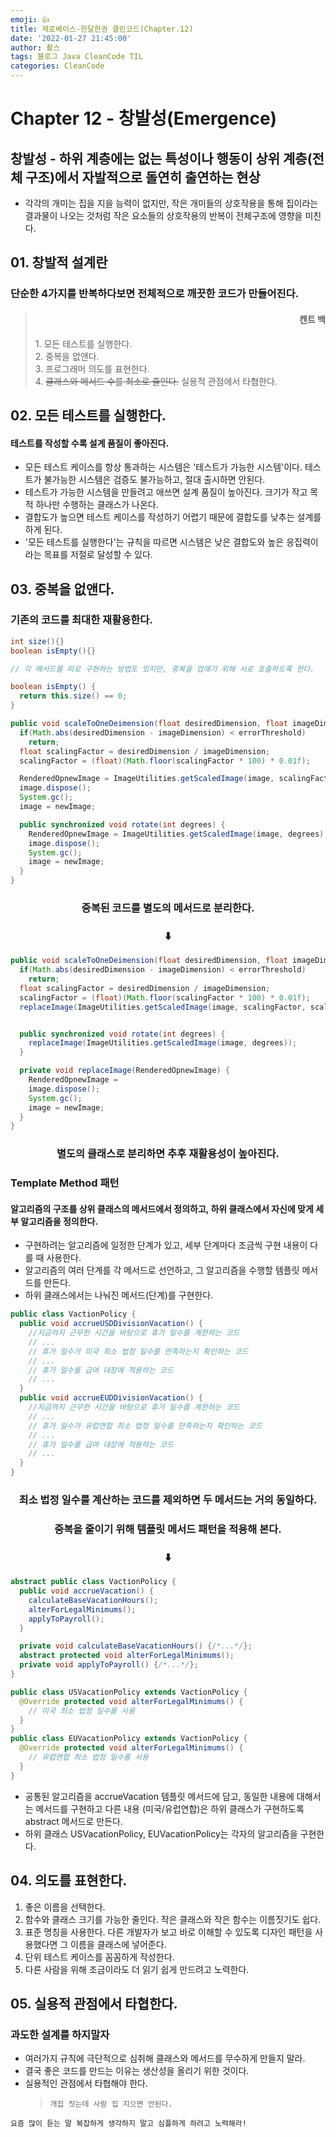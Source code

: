 ```yaml
---
emoji: 👍
title: 제로베이스-한달한권 클린코드(Chapter.12)
date: '2022-01-27 21:45:00'
author: 촬스
tags: 블로그 Java CleanCode TIL
categories: CleanCode
---
```


# Chapter 12 - 창발성(Emergence)

## 창발성 - 하위 계층에는 없는 특성이나 행동이 상위 계층(전체 구조)에서 자발적으로 돌연히 출연하는 현상

- 각각의 개미는 집을 지을 능력이 없지만, 작은 개미들의 상호작용을 통해 집이라는 결과물이 나오는 것처럼 작은 요소들의 상호작용의 반복이 전체구조에 영향을 미친다.

## 01. 창발적 설계란

### 단순한 4가지를 반복하다보면 전체적으로 깨끗한 코드가 만들어진다.

> <h4 style="text-align: end">켄트 백</h4> 
> 1. 모든 테스트를 실행한다.<br>
> 2. 중복을 없앤다.<br>
> 3. 프로그래머 의도를 표현한다.<br>
> 4. <strike>클래스와 메서드 수를 최소로 줄인다.</strike> 실용적 관점에서 타협한다.<br>

## 02. 모든 테스트를 실행한다.

#### 테스트를 작성할 수록 설계 품질이 좋아진다.

- 모든 테스트 케이스를 항상 통과하는 시스템은 '테스트가 가능한 시스템'이다. 테스트가 불가능한 시스템은 검증도 불가능하고, 절대 출시하면 안된다.
- 테스트가 가능한 시스템을 만들려고 애쓰면 설계 품질이 높아진다. 크기가 작고 목적 하나만 수행하는 클래스가 나온다.
- 결합도가 높으면 테스트 케이스를 작성하기 어렵기 때문에 결합도를 낮추는 설계를 하게 된다.
- '모든 테스트를 실행한다'는 규칙을 따르면 시스템은 낮은 결합도와 높은 응집력이라는 목표를 저절로 달성할 수 있다.

## 03. 중복을 없앤다.

### 기존의 코드를 최대한 재활용한다.

```java
int size(){}
boolean isEmpty(){}

// 각 메서드를 따로 구현하는 방법도 있지만, 중복을 업애기 위해 서로 호출하도록 한다.

boolean isEmpty() {
  return this.size() == 0;
}
```

```java
public void scaleToOneDeimension(float desiredDimension, float imageDimension) {
  if(Math.abs(desiredDimension - imageDimension) < errorThreshold)
    return;
  float scalingFactor = desiredDimension / imageDimension;
  scalingFactor = (float)(Math.floor(scalingFactor * 100) * 0.01f);

  RenderedOpnewImage = ImageUtilities.getScaledImage(image, scalingFactor, scalingFactor);
  image.dispose();
  System.gc();
  image = newImage;

  public synchronized void rotate(int degrees) {
    RenderedOpnewImage = ImageUtilities.getScaledImage(image, degrees);
    image.dispose();
    System.gc();
    image = newImage;
  }
}
```

<h3 style="text-align: center;">중복된 코드를 별도의 메서드로 분리한다.</h3>
<h3 style="text-align: center;">⬇️</h3>

```java
public void scaleToOneDeimension(float desiredDimension, float imageDimension) {
  if(Math.abs(desiredDimension - imageDimension) < errorThreshold)
    return;
  float scalingFactor = desiredDimension / imageDimension;
  scalingFactor = (float)(Math.floor(scalingFactor * 100) * 0.01f);
  replaceImage(ImageUtilities.getScaledImage(image, scalingFactor, scalingFactor));


  public synchronized void rotate(int degrees) {
    replaceImage(ImageUtilities.getScaledImage(image, degrees));
  }

  private void replaceImage(RenderedOpnewImage) {
    RenderedOpnewImage =
    image.dispose();
    System.gc();
    image = newImage;
  }
}
```

<h3 style="text-align: center;">별도의 클래스로 분리하면 추후 재활용성이 높아진다.</h3>

### Template Method 패턴

#### 알고리즘의 구조를 상위 클래스의 메서드에서 정의하고, 하위 클래스에서 자신에 맞게 세부 알고리즘을 정의한다.

- 구현하려는 알고리즘에 일정한 단계가 있고, 세부 단계마다 조금씩 구현 내용이 다를 때 사용한다.
- 알고리즘의 여러 단계를 각 메서드로 선언하고, 그 알고리즘을 수행할 템플릿 메서드를 만든다.
- 하위 클래스에서는 나눠진 메서드(단계)를 구현한다.

```java
public class VactionPolicy {
  public void accrueUSDDivisionVacation() {
    //지금까지 근무한 시간을 바탕으로 휴가 일수를 계한하는 코드
    // ...
    // 휴가 일수가 미국 최소 법정 일수를 만족하는지 확인하는 코드
    // ...
    // 휴가 일수를 급여 대장에 적용하는 코드
    // ...
  }
  public void accrueEUDDivisionVacation() {
    //지금까지 근무한 시간을 바탕으로 휴가 일수를 계한하는 코드
    // ...
    // 휴가 일수가 유럽연합 최소 법정 일수를 만족하는지 확인하는 코드
    // ...
    // 휴가 일수를 급여 대장에 적용하는 코드
    // ...
  }
}
```

<h3 style="text-align: center;">최소 법정 일수를 계산하는 코드를 제외하면 두 메서드는 거의 동일하다.</h3>
<h3 style="text-align: center;">중복을 줄이기 위해 템플릿 메서드 패턴을 적용해 본다.</h3>
<h3 style="text-align: center;">⬇️</h3>

```java
abstract public class VactionPolicy {
  public void accrueVacation() {
    calculateBaseVacationHours();
    alterForLegalMinimums();
    applyToPayroll();
  }

  private void calculateBaseVacationHours() {/*...*/};
  abstract protected void alterForLegalMinimums();
  private void applyToPayroll() {/*...*/};
}

public class USVacationPolicy extends VactionPolicy {
  @Override protected void alterForLegalMinimums() {
    // 미국 최소 법정 일수를 사용
  }
}
public class EUVacationPolicy extends VactionPolicy {
  @Override protected void alterForLegalMinimums() {
    // 유럽연합 최소 법정 일수를 사용
  }
}
```

- 공통된 알고리즘을 accrueVacation 템플릿 메서드에 담고, 동일한 내용에 대해서는 메서드를 구현하고 다른 내용 (미국/유럽연합)은 하위 클래스가 구현하도록 abstract 메서드로 만든다.
- 하위 클래스 USVacationPolicy, EUVacationPolicy는 각자의 알고리즘을 구현한다.

## 04. 의도를 표현한다.

1. 좋은 이름을 선택한다.
2. 함수와 클래스 크기를 가능한 줄인다. 작은 클래스와 작은 함수는 이름짓기도 쉽다.
3. 표준 명칭을 사용한다. 다른 개발자가 보고 바로 이해할 수 있도록 디자인 패턴을 사용했다면 그 이름을 클래스에 넣어준다.
4. 단위 테스트 케이스를 꼼꼼하게 작성한다.
5. 다른 사람을 위해 조금이라도 더 읽기 쉽게 만드려고 노력한다.

## 05. 실용적 관점에서 타협한다.

### 과도한 설계를 하지말자

- 여러가지 규칙에 극단적으로 심취해 클래스와 메서드를 무수하게 만들지 말라.
- 결국 좋은 코드를 만드는 이유는 생산성을 올리기 위한 것이다.
- 실용적인 관점에서 타협해야 한다.
  > `개집 짓는데 사람 집 지으면 안된다.`

`요즘 많이 듣는 말 복잡하게 생각하지 말고 심플하게 하려고 노력해라!`

```toc

```
